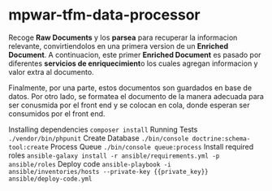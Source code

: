 # mpwar-tfm-data-processor

Recoge **Raw Documents** y los **parsea** para recuperar la informacion relevante, convirtiendolos en una 
primera version de un **Enriched Document**. A continuacion, este primer **Enriched Document** es pasado por diferentes 
**servicios de enriquecimient**o los cuales agregan informacion y valor extra al documento.

Finalmente, por una parte, estos documentos son guardados en base de datos. Por otro lado, se formatea el documento
de la manera adecuada para ser conusmida por el front end y se colocan en cola, donde esperan ser consumidos por el 
front end.

Installing dependencies
`composer install`
Running Tests
`./vendor/bin/phpunit`
Create Database
`./bin/console doctrine:schema-tool:create`
Process Queue
`./bin/console queue:process`
Install required roles
`ansible-galaxy install -r ansible/requirements.yml -p ansible/roles`
Deploy code
`ansible-playbook -i ansible/inventories/hosts --private-key {{private_key}} ansible/deploy-code.yml`
